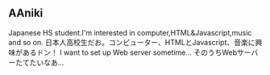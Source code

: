 ## AAniki
Japanese HS student.I'm interested in computer,HTML&Javascript,music and so on.
日本人高校生だお。コンピューター、HTMLとJavascript、音楽に興味があるドン！
I want to set up Web server sometime...
そのうちWebサーバーたてたいなあ...
